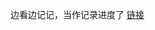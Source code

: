 边看边记记，当作记录进度了
[链接](http://www.liaoxuefeng.com/wiki/001434446689867b27157e896e74d51a89c25cc8b43bdb3000)
